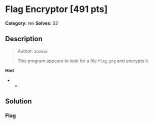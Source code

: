 # Flag Encryptor [491 pts]

**Category:** rev
**Solves:** 32

## Description
><p>Author: <code>anomie</code></p><p>This program appears to look for a file <code>flag.png</code> and encrypts it.</p>

**Hint**
* -

## Solution

### Flag

